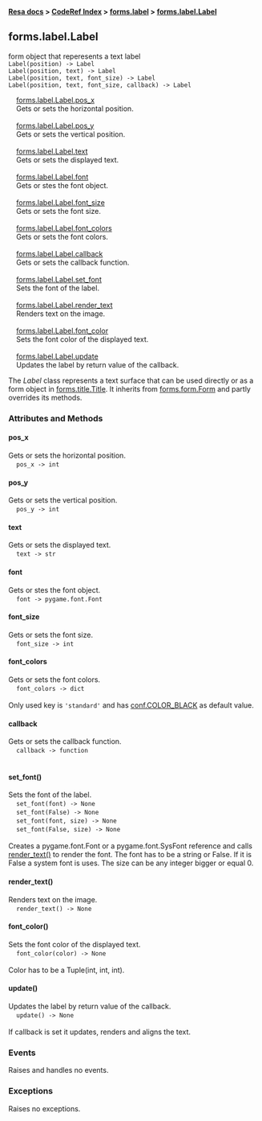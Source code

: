 **[Resa docs](../../index.md) > [CodeRef Index](../index.md) > [forms.label](label.md) > [forms.label.Label](#formslabellabel)**

## forms.label.Label

form object that reperesents a text label<br>
`Label(position) -> Label`<br>
`Label(position, text) -> Label`<br>
`Label(position, text, font_size) -> Label`<br>
`Label(position, text, font_size, callback) -> Label`<br>

&nbsp;&nbsp;&nbsp;&nbsp;[forms.label.Label.pos_x](#pos_x)<br>
&nbsp;&nbsp;&nbsp;&nbsp;Gets or sets the horizontal position.<br><br>
&nbsp;&nbsp;&nbsp;&nbsp;[forms.label.Label.pos_y](#pos_y)<br>
&nbsp;&nbsp;&nbsp;&nbsp;Gets or sets the vertical position.<br><br>
&nbsp;&nbsp;&nbsp;&nbsp;[forms.label.Label.text](#text)<br>
&nbsp;&nbsp;&nbsp;&nbsp;Gets or sets the displayed text.<br><br>
&nbsp;&nbsp;&nbsp;&nbsp;[forms.label.Label.font](#font)<br>
&nbsp;&nbsp;&nbsp;&nbsp;Gets or stes the font object.<br><br>
&nbsp;&nbsp;&nbsp;&nbsp;[forms.label.Label.font_size](#font_size)<br>
&nbsp;&nbsp;&nbsp;&nbsp;Gets or sets the font size.<br><br>
&nbsp;&nbsp;&nbsp;&nbsp;[forms.label.Label.font_colors](#font_colors)<br>
&nbsp;&nbsp;&nbsp;&nbsp;Gets or sets the font colors.<br><br>
&nbsp;&nbsp;&nbsp;&nbsp;[forms.label.Label.callback](#callback)<br>
&nbsp;&nbsp;&nbsp;&nbsp;Gets or sets the callback function.<br><br>
&nbsp;&nbsp;&nbsp;&nbsp;[forms.label.Label.set_font](#set_font)<br>
&nbsp;&nbsp;&nbsp;&nbsp;Sets the font of the label.<br><br>
&nbsp;&nbsp;&nbsp;&nbsp;[forms.label.Label.render_text](#render_text)<br>
&nbsp;&nbsp;&nbsp;&nbsp;Renders text on the image.<br><br>
&nbsp;&nbsp;&nbsp;&nbsp;[forms.label.Label.font_color](#font_color)<br>
&nbsp;&nbsp;&nbsp;&nbsp;Sets the font color of the displayed text.<br><br>
&nbsp;&nbsp;&nbsp;&nbsp;[forms.label.Label.update](#update)<br>
&nbsp;&nbsp;&nbsp;&nbsp;Updates the label by return value of the callback.<br>

The _Label_ class represents a text surface that can be used directly or as a form object in [forms.title.Title](). It inherits from [forms.form.Form]() and partly overrides its methods.

### Attributes and Methods

#### pos_x

Gets or sets the horizontal position.<br>
&nbsp;&nbsp;&nbsp;&nbsp;`pos_x -> int`

#### pos_y

Gets or sets the vertical position.<br>
&nbsp;&nbsp;&nbsp;&nbsp;`pos_y -> int`

#### text

Gets or sets the displayed text.<br>
&nbsp;&nbsp;&nbsp;&nbsp;`text -> str`

#### font

Gets or stes the font object.<br>
&nbsp;&nbsp;&nbsp;&nbsp;`font -> pygame.font.Font`

#### font_size

Gets or sets the font size.<br>
&nbsp;&nbsp;&nbsp;&nbsp;`font_size -> int`

#### font_colors

Gets or sets the font colors.<br>
&nbsp;&nbsp;&nbsp;&nbsp;`font_colors -> dict`<br><br>
Only used key is `'standard'` and has [conf.COLOR_BLACK]() as default value.

#### callback

Gets or sets the callback function.<br>
&nbsp;&nbsp;&nbsp;&nbsp;`callback -> function`<br><br>

#### set_font()

Sets the font of the label.<br>
&nbsp;&nbsp;&nbsp;&nbsp;`set_font(font) -> None`<br>
&nbsp;&nbsp;&nbsp;&nbsp;`set_font(False) -> None`<br>
&nbsp;&nbsp;&nbsp;&nbsp;`set_font(font, size) -> None`<br>
&nbsp;&nbsp;&nbsp;&nbsp;`set_font(False, size) -> None`<br><br>
Creates a pygame.font.Font or a pygame.font.SysFont reference and calls [render_text()](#render_text) to render the font. The font has to be a string or False. If it is False a system font is uses. The size can be any integer bigger or equal 0.

#### render_text()

Renders text on the image.<br>
&nbsp;&nbsp;&nbsp;&nbsp;`render_text() -> None`

#### font_color()

Sets the font color of the displayed text.<br>
&nbsp;&nbsp;&nbsp;&nbsp;`font_color(color) -> None`<br><br>
Color has to be a Tuple(int, int, int).

#### update()

Updates the label by return value of the callback.<br>
&nbsp;&nbsp;&nbsp;&nbsp;`update() -> None`<br><br>
If callback is set it updates, renders and aligns the text.

### Events

Raises and handles no events.

### Exceptions

Raises no exceptions.